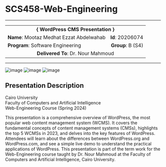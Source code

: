 # SCS458-Web-Engineering

---
<div align="center">
  <table width="100%">
    <tr>
      <td colspan="2" align="center"><strong>{ WordPress CMS Presentation }</strong></td>
    </tr>
    <tr>
      <td align="left"><strong>Name</strong>: Mootaz Medhat Ezzat Abdelwahab</td>
      <td align="right"><strong>Id</strong>: 20206074</td>
    </tr>
    <tr>
      <td align="left"><strong>Program</strong>: Software Engineering</td>
      <td align="right"><strong>Group</strong>: B (S4)</td>
    </tr>
    <tr>
      <td colspan="2" align="center"><strong>Delivered To</strong>: Dr. Nour Mahmoud</td>
    </tr>
  </table>
</div>

---

![image](https://github.com/user-attachments/assets/3a63c2ea-0d1d-4afe-ad7f-56c8eba4108e)
![image](https://github.com/user-attachments/assets/b5743cbd-ac86-4177-b98f-2214ea882c5b)
![image](https://github.com/user-attachments/assets/3c0a1824-ded4-4fe0-b4ee-94ea396adf37)

## Presentation Description

Cairo University  
Faculty of Computers and Artificial Intelligence  
Web-Engineering Course (Spring 2024)

This presentation is a comprehensive overview of WordPress, the most popular web content management system (WCMS). It covers the fundamental concepts of content management systems (CMSs), highlights the top 5 WCMSs in 2023, and delves into the key features of WordPress. Attendees will learn about the differences between WordPress.org and WordPress.com, and see a simple live demo to understand the practical applications of WordPress. This presentation is part of the term work for the Web-Engineering course taught by Dr. Nour Mahmoud at the Faculty of Computers and Artificial Intelligence, Cairo University.
